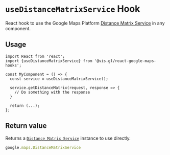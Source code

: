 # `useDistanceMatrixService` Hook

React hook to use the Google Maps Platform [Distance Matrix Service](https://developers.google.com/maps/documentation/javascript/distancematrix) in any component.

## Usage

```tsx
import React from 'react';
import {useDistanceMatrixService} from '@vis.gl/react-google-maps-hooks';

const MyComponent = () => {
  const service = useDistanceMatrixService();

  service.getDistanceMatrix(request, response => {
    // Do something with the response
  }

  return (...);
};
```

## Return value

Returns a [`Distance Matrix Service`](https://developers.google.com/maps/documentation/javascript/distancematrix) instance to use directly.

```TypeScript
google.maps.DistanceMatrixService
```
